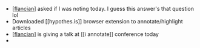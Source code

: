 - [[flancian]] asked if I was noting today. I guess this answer's that question lol
- Downloaded [[hypothes.is]] browser extension to annotate/highlight articles
- [[flancian]] is giving a talk at [[i annotate]] conference today
- 

[//begin]: # "Autogenerated link references for markdown compatibility"
[flancian]: flancian.md "flancian"
[flancian]: flancian.md "flancian"
[//end]: # "Autogenerated link references"

